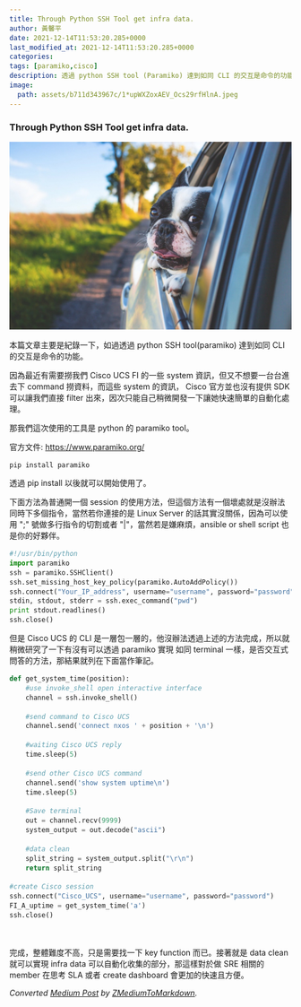```yaml
---
title: Through Python SSH Tool get infra data.
author: 黃馨平
date: 2021-12-14T11:53:20.285+0000
last_modified_at: 2021-12-14T11:53:20.285+0000
categories: 
tags: [paramiko,cisco]
description: 透過 python SSH tool (Paramiko) 達到如同 CLI 的交互是命令的功能。
image:
  path: assets/b711d343967c/1*upWXZoxAEV_Ocs29rfHlnA.jpeg
---
```


### Through Python SSH Tool get infra data\.


![](assets/b711d343967c/1*upWXZoxAEV_Ocs29rfHlnA.jpeg)


本篇文章主要是紀錄一下，如過透過 python SSH tool\(paramiko\) 達到如同 CLI 的交互是命令的功能。

因為最近有需要撈我們 Cisco UCS FI 的一些 system 資訊，但又不想要一台台進去下 command 撈資料，而這些 system 的資訊， Cisco 官方並也沒有提供 SDK 可以讓我們直接 filter 出來，因次只能自己稍微開發一下讓她快速簡單的自動化處理。

那我們這次使用的工具是 python 的 paramiko tool。

官方文件: [https://www\.paramiko\.org/](https://www.paramiko.org/)
```
pip install paramiko
```

透過 pip install 以後就可以開始使用了。

下面方法為普通開一個 session 的使用方法，但這個方法有一個壞處就是沒辦法同時下多個指令，當然若你連接的是 Linux Server 的話其實沒關係，因為可以使用 ";" 號做多行指令的切割或者 "\|"，當然若是嫌麻煩，ansible or shell script 也是你的好夥伴。
```python
#!/usr/bin/python
import paramiko
ssh = paramiko.SSHClient()
ssh.set_missing_host_key_policy(paramiko.AutoAddPolicy())
ssh.connect("Your_IP_address", username="username", password="password")
stdin, stdout, stderr = ssh.exec_command("pwd")
print stdout.readlines()
ssh.close()
```

但是 Cisco UCS 的 CLI 是一層包一層的，他沒辦法透過上述的方法完成，所以就稍微研究了一下有沒有可以透過 paramiko 實現 如同 terminal 一樣，是否交互式問答的方法，那結果就列在下面當作筆記。
```python
def get_system_time(position):
    #use invoke_shell open interactive interface
    channel = ssh.invoke_shell()
    
    #send command to Cisco UCS     
    channel.send('connect nxos ' + position + '\n')
    
    #waiting Cisco UCS reply
    time.sleep(5)
    
    #send other Cisco UCS command
    channel.send('show system uptime\n')
    time.sleep(5)
    
    #Save terminal
    out = channel.recv(9999)
    system_output = out.decode("ascii")
    
    #data clean
    split_string = system_output.split("\r\n")
    return split_string

#create Cisco session
ssh.connect("Cisco_UCS", username="username", password="password")
FI_A_uptime = get_system_time('a')
ssh.close() 
   
       
```

完成，整體難度不高，只是需要找一下 key function 而已。接著就是 data clean 就可以實現 infra data 可以自動化收集的部分，那這樣對於做 SRE 相關的 member 在思考 SLA 或者 create dashboard 會更加的快速且方便。



_Converted [Medium Post](https://medium.com/@jackycsie/through-python-ssh-tool-get-infra-data-b711d343967c) by [ZMediumToMarkdown](https://github.com/ZhgChgLi/ZMediumToMarkdown)._

